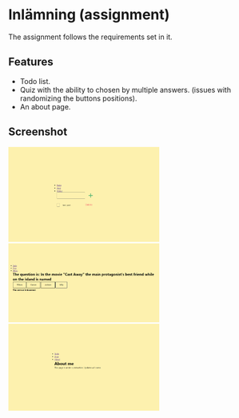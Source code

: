 # Inlämning (assignment)

The assignment follows the requirements set in it.

## Features

- Todo list.
- Quiz with the ability to chosen by multiple answers. (issues with randomizing the buttons positions).
- An about page.

## Screenshot

<img src="https://github.com/ronnisoderberg/reactApp/blob/main/public/screen/1.png"  width="60%" height="30%">
<img src="https://github.com/ronnisoderberg/reactApp/blob/main/public/screen/2.png"  width="60%" height="30%">
<img src="https://github.com/ronnisoderberg/reactApp/blob/main/public/screen/3.png"  width="60%" height="30%">
